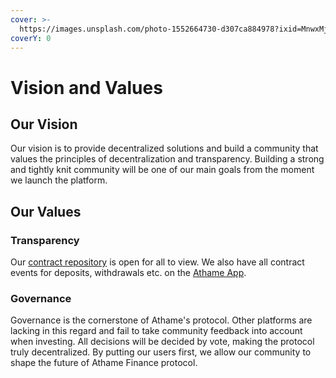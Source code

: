 ```yaml
---
cover: >-
  https://images.unsplash.com/photo-1552664730-d307ca884978?ixid=MnwxMjA3fDB8MHxwaG90by1wYWdlfHx8fGVufDB8fHx8&ixlib=rb-1.2.1&auto=format&fit=crop&w=2970&q=80
coverY: 0
---
```


# Vision and Values

## Our Vision

Our vision is to provide decentralized solutions and build a community that values the principles of decentralization and transparency.  Building a strong and tightly knit community will be one of our main goals from the moment we launch the platform.&#x20;

## Our Values

### Transparency

Our [contract repository](https://github.com/athamefinance/contracts) is open for all to view.  We also have all contract events for deposits, withdrawals etc. on the [Athame App](https://app.athame.finance).

### Governance

Governance is the cornerstone of Athame's protocol. Other platforms are lacking in this regard and fail to take community feedback into account when investing.  All decisions will be decided by vote, making the protocol truly decentralized. By putting our users first, we allow our community to shape the future of Athame Finance protocol.
